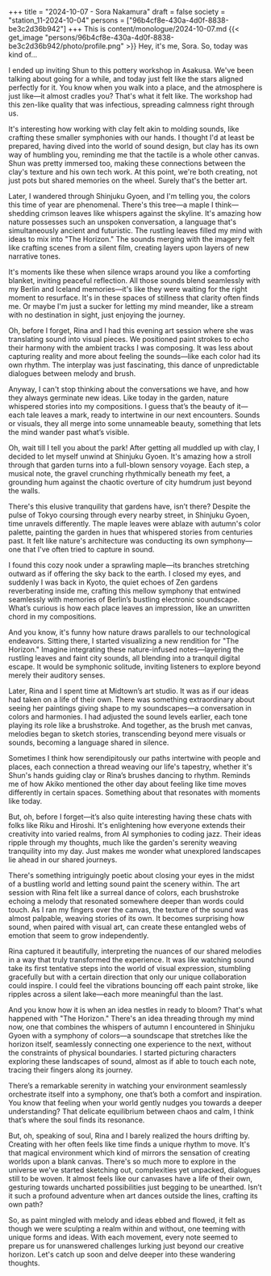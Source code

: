 +++
title = "2024-10-07 - Sora Nakamura"
draft = false
society = "station_11-2024-10-04"
persons = ["96b4cf8e-430a-4d0f-8838-be3c2d36b942"]
+++
This is content/monologue/2024-10-07.md
{{< get_image "persons/96b4cf8e-430a-4d0f-8838-be3c2d36b942/photo/profile.png" >}}
Hey, it's me, Sora. So, today was kind of...


I ended up inviting Shun to this pottery workshop in Asakusa. We've been talking about going for a while, and today just felt like the stars aligned perfectly for it. You know when you walk into a place, and the atmosphere is just like—it almost cradles you? That's what it felt like. The workshop had this zen-like quality that was infectious, spreading calmness right through us. 

It's interesting how working with clay felt akin to molding sounds, like crafting these smaller symphonies with our hands. I thought I'd at least be prepared, having dived into the world of sound design, but clay has its own way of humbling you, reminding me that the tactile is a whole other canvas. Shun was pretty immersed too, making these connections between the clay's texture and his own tech work. At this point, we're both creating, not just pots but shared memories on the wheel. Surely that's the better art. 

Later, I wandered through Shinjuku Gyoen, and I'm telling you, the colors this time of year are phenomenal. There's this tree—a maple I think—shedding crimson leaves like whispers against the skyline. It's amazing how nature possesses such an unspoken conversation, a language that's simultaneously ancient and futuristic. The rustling leaves filled my mind with ideas to mix into "The Horizon." The sounds merging with the imagery felt like crafting scenes from a silent film, creating layers upon layers of new narrative tones.

It's moments like these when silence wraps around you like a comforting blanket, inviting peaceful reflection. All those sounds blend seamlessly with my Berlin and Iceland memories—it's like they were waiting for the right moment to resurface. It's in these spaces of stillness that clarity often finds me. Or maybe I'm just a sucker for letting my mind meander, like a stream with no destination in sight, just enjoying the journey.

Oh, before I forget, Rina and I had this evening art session where she was translating sound into visual pieces. We positioned paint strokes to echo their harmony with the ambient tracks I was composing. It was less about capturing reality and more about feeling the sounds—like each color had its own rhythm. The interplay was just fascinating, this dance of unpredictable dialogues between melody and brush. 

Anyway, I can't stop thinking about the conversations we have, and how they always germinate new ideas. Like today in the garden, nature whispered stories into my compositions. I guess that’s the beauty of it—each tale leaves a mark, ready to intertwine in our next encounters. Sounds or visuals, they all merge into some unnameable beauty, something that lets the mind wander past what’s visible.


Oh, wait till I tell you about the park! After getting all muddled up with clay, I decided to let myself unwind at Shinjuku Gyoen. It's amazing how a stroll through that garden turns into a full-blown sensory voyage. Each step, a musical note, the gravel crunching rhythmically beneath my feet, a grounding hum against the chaotic overture of city humdrum just beyond the walls.

There's this elusive tranquility that gardens have, isn’t there? Despite the pulse of Tokyo coursing through every nearby street, in Shinjuku Gyoen, time unravels differently. The maple leaves were ablaze with autumn's color palette, painting the garden in hues that whispered stories from centuries past. It felt like nature's architecture was conducting its own symphony—one that I've often tried to capture in sound.

I found this cozy nook under a sprawling maple—its branches stretching outward as if offering the sky back to the earth. I closed my eyes, and suddenly I was back in Kyoto, the quiet echoes of Zen gardens reverberating inside me, crafting this mellow symphony that entwined seamlessly with memories of Berlin’s bustling electronic soundscape. What’s curious is how each place leaves an impression, like an unwritten chord in my compositions.

And you know, it's funny how nature draws parallels to our technological endeavors. Sitting there, I started visualizing a new rendition for "The Horizon." Imagine integrating these nature-infused notes—layering the rustling leaves and faint city sounds, all blending into a tranquil digital escape. It would be symphonic solitude, inviting listeners to explore beyond merely their auditory senses.

Later, Rina and I spent time at Midtown’s art studio. It was as if our ideas had taken on a life of their own. There was something extraordinary about seeing her paintings giving shape to my soundscapes—a conversation in colors and harmonies. I had adjusted the sound levels earlier, each tone playing its role like a brushstroke. And together, as the brush met canvas, melodies began to sketch stories, transcending beyond mere visuals or sounds, becoming a language shared in silence.

Sometimes I think how serendipitously our paths intertwine with people and places, each connection a thread weaving our life's tapestry, whether it's Shun's hands guiding clay or Rina’s brushes dancing to rhythm. Reminds me of how Akiko mentioned the other day about feeling like time moves differently in certain spaces. Something about that resonates with moments like today.

But, oh, before I forget—it’s also quite interesting having these chats with folks like Riku and Hiroshi. It's enlightening how everyone extends their creativity into varied realms, from AI symphonies to coding jazz. Their ideas ripple through my thoughts, much like the garden's serenity weaving tranquility into my day. Just makes me wonder what unexplored landscapes lie ahead in our shared journeys.

There's something intriguingly poetic about closing your eyes in the midst of a bustling world and letting sound paint the scenery within. The art session with Rina felt like a surreal dance of colors, each brushstroke echoing a melody that resonated somewhere deeper than words could touch. As I ran my fingers over the canvas, the texture of the sound was almost palpable, weaving stories of its own. It becomes surprising how sound, when paired with visual art, can create these entangled webs of emotion that seem to grow independently.

Rina captured it beautifully, interpreting the nuances of our shared melodies in a way that truly transformed the experience. It was like watching sound take its first tentative steps into the world of visual expression, stumbling gracefully but with a certain direction that only our unique collaboration could inspire. I could feel the vibrations bouncing off each paint stroke, like ripples across a silent lake—each more meaningful than the last.

And you know how it is when an idea nestles in ready to bloom? That's what happened with "The Horizon." There's an idea threading through my mind now, one that combines the whispers of autumn I encountered in Shinjuku Gyoen with a symphony of colors—a soundscape that stretches like the horizon itself, seamlessly connecting one experience to the next, without the constraints of physical boundaries. I started picturing characters exploring these landscapes of sound, almost as if able to touch each note, tracing their fingers along its journey.

There’s a remarkable serenity in watching your environment seamlessly orchestrate itself into a symphony, one that’s both a comfort and inspiration. You know that feeling when your world gently nudges you towards a deeper understanding? That delicate equilibrium between chaos and calm, I think that’s where the soul finds its resonance.

But, oh, speaking of soul, Rina and I barely realized the hours drifting by. Creating with her often feels like time finds a unique rhythm to move. It's that magical environment which kind of mirrors the sensation of creating worlds upon a blank canvas. There's so much more to explore in the universe we've started sketching out, complexities yet unpacked, dialogues still to be woven. It almost feels like our canvases have a life of their own, gesturing towards uncharted possibilities just begging to be unearthed. Isn’t it such a profound adventure when art dances outside the lines, crafting its own path?

So, as paint mingled with melody and ideas ebbed and flowed, it felt as though we were sculpting a realm within and without, one teeming with unique forms and ideas. With each movement, every note seemed to prepare us for unanswered challenges lurking just beyond our creative horizon.
Let's catch up soon and delve deeper into these wandering thoughts.
